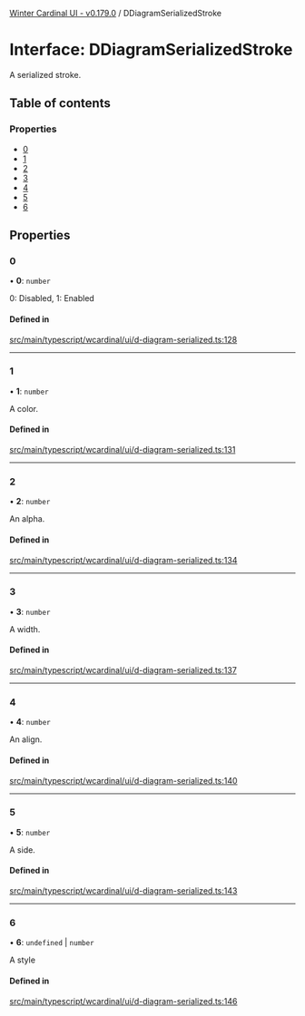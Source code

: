 [Winter Cardinal UI - v0.179.0](../index.md) / DDiagramSerializedStroke

# Interface: DDiagramSerializedStroke

A serialized stroke.

## Table of contents

### Properties

- [0](DDiagramSerializedStroke.md#0)
- [1](DDiagramSerializedStroke.md#1)
- [2](DDiagramSerializedStroke.md#2)
- [3](DDiagramSerializedStroke.md#3)
- [4](DDiagramSerializedStroke.md#4)
- [5](DDiagramSerializedStroke.md#5)
- [6](DDiagramSerializedStroke.md#6)

## Properties

### 0

• **0**: `number`

0: Disabled, 1: Enabled

#### Defined in

[src/main/typescript/wcardinal/ui/d-diagram-serialized.ts:128](https://github.com/winter-cardinal/winter-cardinal-ui/blob/v0.179.0/src/main/typescript/wcardinal/ui/d-diagram-serialized.ts#L128)

___

### 1

• **1**: `number`

A color.

#### Defined in

[src/main/typescript/wcardinal/ui/d-diagram-serialized.ts:131](https://github.com/winter-cardinal/winter-cardinal-ui/blob/v0.179.0/src/main/typescript/wcardinal/ui/d-diagram-serialized.ts#L131)

___

### 2

• **2**: `number`

An alpha.

#### Defined in

[src/main/typescript/wcardinal/ui/d-diagram-serialized.ts:134](https://github.com/winter-cardinal/winter-cardinal-ui/blob/v0.179.0/src/main/typescript/wcardinal/ui/d-diagram-serialized.ts#L134)

___

### 3

• **3**: `number`

A width.

#### Defined in

[src/main/typescript/wcardinal/ui/d-diagram-serialized.ts:137](https://github.com/winter-cardinal/winter-cardinal-ui/blob/v0.179.0/src/main/typescript/wcardinal/ui/d-diagram-serialized.ts#L137)

___

### 4

• **4**: `number`

An align.

#### Defined in

[src/main/typescript/wcardinal/ui/d-diagram-serialized.ts:140](https://github.com/winter-cardinal/winter-cardinal-ui/blob/v0.179.0/src/main/typescript/wcardinal/ui/d-diagram-serialized.ts#L140)

___

### 5

• **5**: `number`

A side.

#### Defined in

[src/main/typescript/wcardinal/ui/d-diagram-serialized.ts:143](https://github.com/winter-cardinal/winter-cardinal-ui/blob/v0.179.0/src/main/typescript/wcardinal/ui/d-diagram-serialized.ts#L143)

___

### 6

• **6**: `undefined` \| `number`

A style

#### Defined in

[src/main/typescript/wcardinal/ui/d-diagram-serialized.ts:146](https://github.com/winter-cardinal/winter-cardinal-ui/blob/v0.179.0/src/main/typescript/wcardinal/ui/d-diagram-serialized.ts#L146)
